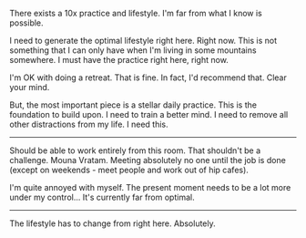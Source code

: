 There exists a 10x practice and lifestyle. I'm far from what I know is possible.

I need to generate the optimal lifestyle right here. Right now. This is not something that I can only have when I'm living in some mountains somewhere. I must have the practice right here, right now.

I'm OK with doing a retreat. That is fine. In fact, I'd recommend that. Clear your mind.

But, the most important piece is a stellar daily practice. This is the foundation to build upon. I need to train a better mind. I need to remove all other distractions from my life. I need this.

---

Should be able to work entirely from this room. That shouldn't be a challenge. Mouna Vratam. Meeting absolutely no one until the job is done (except on weekends - meet people and work out of hip cafes).

I'm quite annoyed with myself. The present moment needs to be a lot more under my control... It's currently far from optimal.

---

The lifestyle has to change from right here. Absolutely.
